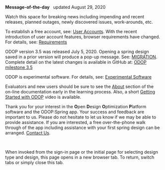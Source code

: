 **Message-of-the-day** &nbsp; updated August 29, 2020   

Watch this space for breaking news 
including impending and recent releases, planned outages, newly discovered issues, work-arounds, etc.  

To establish a free account, see: [User Accounts](userAccounts). 
With the recent introduction of user account features, browser requirements have changed. 
For details, see: [Requirements](requirements)  

ODOP version 3.5 was released July 5, 2020. 
Opening a spring design saved in a prior version will produce a pop-up message. 
See: [MIGRATION](../Help/terminology#migration). 
Complete detail on the latest changes is available in GitHub at: 
[ODOP milestone 3.5](https://github.com/thegrumpys/odop/milestone/33?closed=1)

ODOP is experimental software. 
For details, see: [Experimental Software](experimental)   

Evaluators and new users should be sure to see the [About](../About) section 
of the on-line documentation early in the learning process. 
Also, a short [Getting Started with ODOP](https://www.youtube.com/watch?v=agVKIdLA6t0) video is available.

Thank you for your interest in the **O**pen **D**esign **O**ptimization **P**latform software and the ODOP:Spring app. 
Your success and feedback are important to us. 
Please do not hesitate to let us know if we may be able to provide assistance. 
If you are interested, 
a free over-the-phone walk through of the app including assistance with your first spring design can be arranged. 
[Contact Us](ContactUs).   

&nbsp;

When invoked from the sign-in page or the initial page for selecting design type and design, 
this page opens in a new browser tab.
To return, switch tabs or simply close this tab.
 